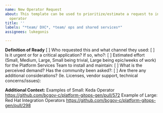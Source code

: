 ```yaml
---
name: New Operator Request
about: This template can be used to prioritize/estimate a request to install a new
  operator
title: ''
labels: "*team/ DXC*, *team/ ops and shared services*"
assignees: lukegonis

---
```


**Definition of Ready**
[ ] Who requested this and what channel they used: 
[ ] Is it urgent or for a critical application? If so, who?:
[ ] Estimated effort (Small, Medium, Large, Small being trivial, Large being epic/weeks of work) for the Platform Services Team to install and maintain: 
[ ] What is the perceived demand? Has the community been asked?:
[ ] Are there any additional considerations? (Ie. Licenses, vendor support, technical concerns/issues):

**Additional Context:**
Examples of Small: Keda Operator https://github.com/bcgov-c/platform-gitops-gen/pull/572
Example of Large: Red Hat Integration Operators https://github.com/bcgov-c/platform-gitops-gen/pull/298
